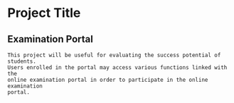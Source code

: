 # Project Title

## Examination Portal

    This project will be useful for evaluating the success potential of students.
    Users enrolled in the portal may access various functions linked with the 
    online examination portal in order to participate in the online examination
    portal.
